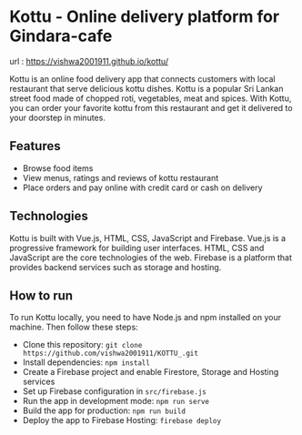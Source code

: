 # Kottu - Online delivery platform for Gindara-cafe

url : https://vishwa2001911.github.io/kottu/

Kottu is an online food delivery app that connects customers with local restaurant that serve delicious kottu dishes. Kottu is a popular Sri Lankan street food made of chopped roti, vegetables, meat and spices. With Kottu, you can order your favorite kottu from this restaurant and get it delivered to your doorstep in minutes.

## Features

- Browse food items
- View menus, ratings and reviews of kottu restaurant
- Place orders and pay online with credit card or cash on delivery


## Technologies

Kottu is built with Vue.js, HTML, CSS, JavaScript and Firebase. Vue.js is a progressive framework for building user interfaces. HTML, CSS and JavaScript are the core technologies of the web. Firebase is a platform that provides backend services such as  storage and hosting.

## How to run

To run Kottu locally, you need to have Node.js and npm installed on your machine. Then follow these steps:

- Clone this repository: `git clone https://github.com/vishwa2001911/KOTTU_.git`
- Install dependencies: `npm install`
- Create a Firebase project and enable Firestore, Storage and Hosting services
- Set up Firebase configuration in `src/firebase.js`
- Run the app in development mode: `npm run serve`
- Build the app for production: `npm run build`
- Deploy the app to Firebase Hosting: `firebase deploy`

